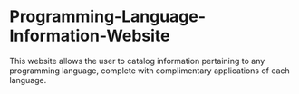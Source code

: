 # Programming-Language-Information-Website
This website allows the user to catalog information pertaining to any programming language, complete with complimentary applications of each language.
